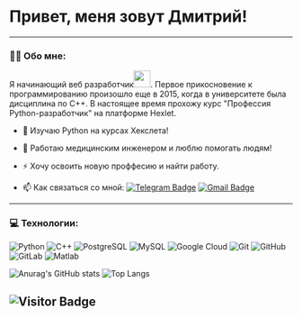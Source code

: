 # Привет, меня зовут Дмитрий!

---

### :man_technologist: Обо мне:
Я начинающий веб разработчик<img src="https://media.giphy.com/media/WUlplcMpOCEmTGBtBW/giphy.gif" width="30px">. Первое прикосновение к программированию произошло еще в 2015, когда в университете была дисциплина по C++.
В настоящее время прохожу курс "Профессия Python-разработчик" на платформе Hexlet.

- :telescope: Изучаю Python на курсах Хекслета!

- :seedling: Работаю медицинским инженером и люблю помогать людям!

- :zap: Хочу освоить новую проффесию и найти работу.

- :mailbox: Как связаться со мной: [![Telegram Badge](https://img.shields.io/badge/-korolkovdmitrii-blue?style=flat&logo=Telegram&logoColor=white)](https://t.me/KorolkOFF22) [![Gmail Badge](https://img.shields.io/badge/-Yandex-red?style=flat&logo=Gmail&logoColor=white)](mailto:korolkovpro@yandex.ru)

---


### 💻 Технологии:

![Python](https://img.shields.io/badge/-Python-green?style=flat-square&logo=Python)
![C++](https://img.shields.io/badge/-C++-00599C?style=flat-square&logo=c)
![PostgreSQL](https://img.shields.io/badge/-PostgreSQL-336791?style=flat-square&logo=postgresql)
![MySQL](https://img.shields.io/badge/-MySQL-blue?style=flat-square&logo=mysql)
![Google Cloud](https://img.shields.io/badge/Google%20Cloud-pink?style=flat-square&logo=google-cloud)
![Git](https://img.shields.io/badge/-Git-yellow?style=flat-square&logo=git)
![GitHub](https://img.shields.io/badge/-GitHub-181717?style=flat-square&logo=github)
![GitLab](https://img.shields.io/badge/-GitLab-FCA121?style=flat-square&logo=gitlab)
![Matlab](https://img.shields.io/badge/-Matlab-563D7C?style=flat-square&logo=MATLAB)

![Anurag's GitHub stats](https://github-readme-stats.vercel.app/api?username=slashdimka&theme=dark&show_icons=true)
![Top Langs](https://github-readme-stats.vercel.app/api/top-langs/?username=slashdimka&hide=TeX&layout=compact)

![Visitor Badge](https://visitor-badge.laobi.icu/badge?page_id=SlashDimka)
---
<!--
**SlashDimka/SlashDimka** is a ✨ _special_ ✨ repository because its `README.md` (this file) appears on your GitHub profile.

Here are some ideas to get you started:

- 🔭 I’m currently working on ...
- 🌱 I’m currently learning ...
- 👯 I’m looking to collaborate on ...
- 🤔 I’m looking for help with ...
- 💬 Ask me about ...
- 📫 How to reach me: ...
- 😄 Pronouns: ...
- ⚡ Fun fact: ...
-->
